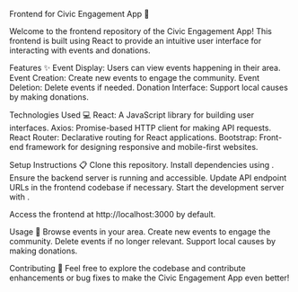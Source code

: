 Frontend for Civic Engagement App 🎨

Welcome to the frontend repository of the Civic Engagement App! This frontend is built using React to provide an intuitive user interface for interacting with events and donations.

Features ✨
Event Display: Users can view events happening in their area.
Event Creation: Create new events to engage the community.
Event Deletion: Delete events if needed.
Donation Interface: Support local causes by making donations.

Technologies Used 💻
React: A JavaScript library for building user interfaces.
Axios: Promise-based HTTP client for making API requests.
React Router: Declarative routing for React applications.
Bootstrap: Front-end framework for designing responsive and mobile-first websites.

Setup Instructions 📋
Clone this repository.
Install dependencies using <npm install>.
Ensure the backend server is running and accessible.
Update API endpoint URLs in the frontend codebase if necessary.
Start the development server with <npm start>.

Access the frontend at http://localhost:3000 by default.

Usage 🚀
Browse events in your area.
Create new events to engage the community.
Delete events if no longer relevant.
Support local causes by making donations.

Contributing 🤝
Feel free to explore the codebase and contribute enhancements or bug fixes to make the Civic Engagement App even better!

